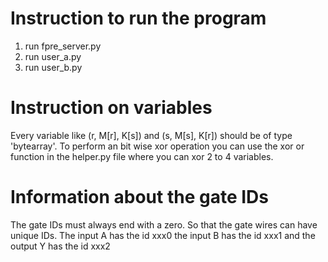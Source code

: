 # Instruction to run the program
1. run fpre_server.py
2. run user_a.py
3. run user_b.py

# Instruction on variables

Every variable like (r, M[r], K[s]) and (s, M[s], K[r]) should be of
type 'bytearray'. To perform an bit wise xor operation you can use the
xor or function in the helper.py file where you can xor 2 to 4 variables.

# Information about the gate IDs
The gate IDs must always end with a zero. So that the gate wires can have 
unique IDs. The input A has the id xxx0 the input B has the id xxx1 and
the output Y has the id xxx2